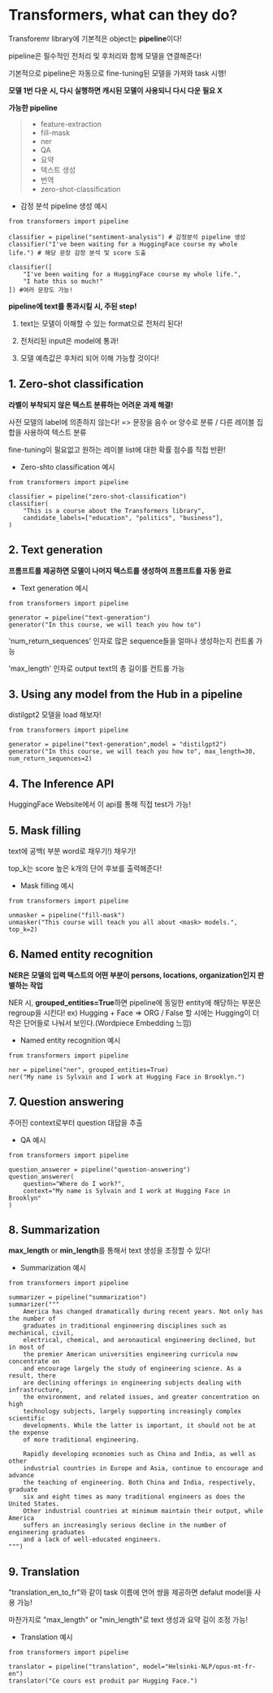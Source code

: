 # Transformers, what can they do?

Transforemr library에 기본적은 object는 **pipeline**이다! 

pipeline은 필수적인 전처리 및 후처리와 함께 모델을 연결해준다!

기본적으로 pipeline은 자동으로 fine-tuning된 모델을 가져와 task 시행! 

**모델 1번 다운 시, 다시 실행하면 캐시된 모델이 사용되니 다시 다운 필요 X**

**가능한 pipeline**

> * feature-extraction
> * fill-mask
> * ner
> * QA
> * 요약
> * 텍스트 생성
> * 번역
> * zero-shot-classification

* 감정 분석 pipeline 생성 예시

~~~
from transformers import pipeline

classifier = pipeline("sentiment-analysis") # 감정분석 pipeline 생성
classifier("I've been waiting for a HuggingFace course my whole life.") # 해당 문장 감정 분석 및 score 도출
~~~

~~~
classifier([
    "I've been waiting for a HuggingFace course my whole life.", 
    "I hate this so much!"
]) #여러 문장도 가능!
~~~

**pipeline에 text를 통과시킬 시, 주된 step!**

1. text는 모델이 이해할 수 있는 format으로 전처리 된다!

2. 전처리된 input은 model에 통과!

3. 모델 예측값은 후처리 되어 이해 가능할 것이다!

## 1. Zero-shot classification

**라벨이 부착되지 않은 텍스트 분류하는 어려운 과제 해결!**

사전 모델의 label에 의존하지 않는다! => 문장을 음수 or 양수로 분류 / 다른 레이블 집합을 사용하여 텍스트 분류

fine-tuning이 필요없고 원하는 레이블 list에 대한 확률 점수를 직접 반환!

* Zero-shto classification 예시

~~~
from transformers import pipeline

classifier = pipeline("zero-shot-classification")
classifier(
    "This is a course about the Transformers library",
    candidate_labels=["education", "politics", "business"],
)
~~~

## 2. Text generation

**프롬프트를 제공하면 모델이 나머지 텍스트를 생성하여 프롬프트를 자동 완료**

* Text generation 예시

~~~
from transformers import pipeline

generator = pipeline("text-generation")
generator("In this course, we will teach you how to")
~~~

'num_return_sequences' 인자로 많은 sequence들을 얼마나 생성하는지 컨트롤 가능

'max_length' 인자로 output text의 총 길이를 컨트롤 가능

## 3. Using any model from the Hub in a pipeline

distilgpt2 모델을 load 해보자!

~~~
from transformers import pipeline

generator = pipeline("text-generation",model = "distilgpt2")
generator("In this course, we will teach you how to", max_length=30, num_return_sequences=2)
~~~

## 4. The Inference API

HuggingFace Website에서 이 api를 통해 직접 test가 가능!

## 5. Mask filling

text에 공백(<MASK> 부분 word로 채우기!) 채우기!

top_k는 score 높은 k개의 단어 후보를 출력해준다!
  
* Mask filling 예시

~~~
from transformers import pipeline

unmasker = pipeline("fill-mask")
unmasker("This course will teach you all about <mask> models.", top_k=2)
~~~
  
## 6. Named entity recognition
  
**NER은 모델의 입력 텍스트의 어떤 부분이 persons, locations, organization인지 판별하는 작업**

NER 시, **grouped_entities=True**하면 pipeline에 동일한 entity에 해당하는 부분은 regroup을 시킨다! ex) Hugging + Face => ORG / False 할 시에는 Hugging이 더 작은 단어들로 나눠서 보인다.(Wordpiece Embedding 느낌)

* Named entity recognition 예시  

~~~
from transformers import pipeline

ner = pipeline("ner", grouped_entities=True)
ner("My name is Sylvain and I work at Hugging Face in Brooklyn.")
~~~
  
## 7. Question answering

주어진 context로부터 question 대답을 추출
  
* QA 예시

~~~
from transformers import pipeline

question_answerer = pipeline("question-answering")
question_answerer(
    question="Where do I work?",
    context="My name is Sylvain and I work at Hugging Face in Brooklyn"
)
~~~

## 8. Summarization

**max_length** or **min_length**를 통해서 text 생성을 조정할 수 있다!
  
* Summarization 예시
  
~~~
from transformers import pipeline

summarizer = pipeline("summarization")
summarizer("""
    America has changed dramatically during recent years. Not only has the number of 
    graduates in traditional engineering disciplines such as mechanical, civil, 
    electrical, chemical, and aeronautical engineering declined, but in most of 
    the premier American universities engineering curricula now concentrate on 
    and encourage largely the study of engineering science. As a result, there 
    are declining offerings in engineering subjects dealing with infrastructure, 
    the environment, and related issues, and greater concentration on high 
    technology subjects, largely supporting increasingly complex scientific 
    developments. While the latter is important, it should not be at the expense 
    of more traditional engineering.

    Rapidly developing economies such as China and India, as well as other 
    industrial countries in Europe and Asia, continue to encourage and advance 
    the teaching of engineering. Both China and India, respectively, graduate 
    six and eight times as many traditional engineers as does the United States. 
    Other industrial countries at minimum maintain their output, while America 
    suffers an increasingly serious decline in the number of engineering graduates 
    and a lack of well-educated engineers.
""")
~~~
  
## 9. Translation

"translation_en_to_fr"와 같이 task 이름에 언어 쌍을 제공하면 defalut model을 사용 가능!

마찬가지로 "max_length" or "min_length"로 text 생성과 요약 길이 조정 가능!
  
* Translation 예시

~~~
from transformers import pipeline

translator = pipeline("translation", model="Helsinki-NLP/opus-mt-fr-en")
translator("Ce cours est produit par Hugging Face.")
~~~
